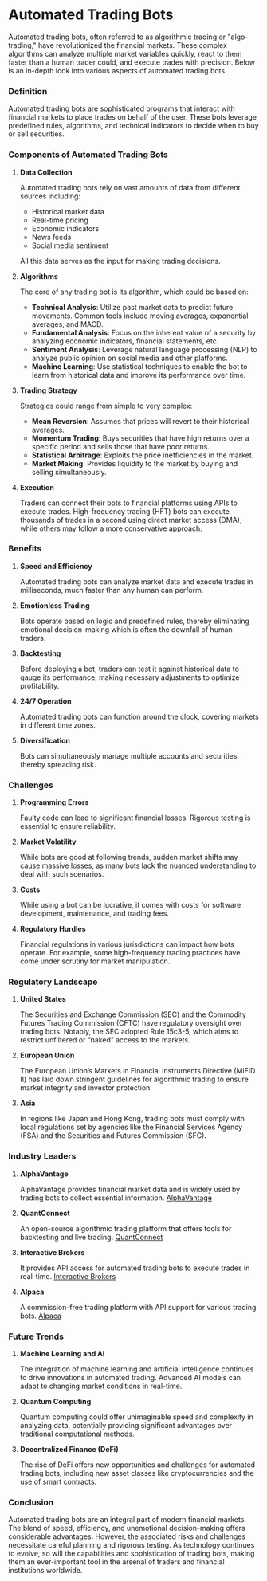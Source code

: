 # Automated Trading Bots

Automated trading bots, often referred to as algorithmic trading or "algo-trading," have revolutionized the financial markets. These complex algorithms can analyze multiple market variables quickly, react to them faster than a human trader could, and execute trades with precision. Below is an in-depth look into various aspects of automated trading bots.

### Definition

Automated trading bots are sophisticated programs that interact with financial markets to place trades on behalf of the user. These bots leverage predefined rules, algorithms, and technical indicators to decide when to buy or sell securities.

### Components of Automated Trading Bots

1. **Data Collection**
   
   Automated trading bots rely on vast amounts of data from different sources including:
   - Historical market data
   - Real-time pricing
   - Economic indicators
   - News feeds
   - Social media sentiment
   
   All this data serves as the input for making trading decisions.

2. **Algorithms**

   The core of any trading bot is its algorithm, which could be based on:
   - **Technical Analysis**: Utilize past market data to predict future movements. Common tools include moving averages, exponential averages, and MACD.
   - **Fundamental Analysis**: Focus on the inherent value of a security by analyzing economic indicators, financial statements, etc.
   - **Sentiment Analysis**: Leverage natural language processing (NLP) to analyze public opinion on social media and other platforms.
   - **Machine Learning**: Use statistical techniques to enable the bot to learn from historical data and improve its performance over time.
   
3. **Trading Strategy**

   Strategies could range from simple to very complex:
   - **Mean Reversion**: Assumes that prices will revert to their historical averages.
   - **Momentum Trading**: Buys securities that have high returns over a specific period and sells those that have poor returns.
   - **Statistical Arbitrage**: Exploits the price inefficiencies in the market.
   - **Market Making**: Provides liquidity to the market by buying and selling simultaneously.

4. **Execution**

   Traders can connect their bots to financial platforms using APIs to execute trades. High-frequency trading (HFT) bots can execute thousands of trades in a second using direct market access (DMA), while others may follow a more conservative approach.

### Benefits

1. **Speed and Efficiency**

   Automated trading bots can analyze market data and execute trades in milliseconds, much faster than any human can perform.

2. **Emotionless Trading**

   Bots operate based on logic and predefined rules, thereby eliminating emotional decision-making which is often the downfall of human traders.

3. **Backtesting**

   Before deploying a bot, traders can test it against historical data to gauge its performance, making necessary adjustments to optimize profitability.

4. **24/7 Operation**

   Automated trading bots can function around the clock, covering markets in different time zones.

5. **Diversification**

   Bots can simultaneously manage multiple accounts and securities, thereby spreading risk.

### Challenges

1. **Programming Errors**

   Faulty code can lead to significant financial losses. Rigorous testing is essential to ensure reliability.

2. **Market Volatility**

   While bots are good at following trends, sudden market shifts may cause massive losses, as many bots lack the nuanced understanding to deal with such scenarios.

3. **Costs**

   While using a bot can be lucrative, it comes with costs for software development, maintenance, and trading fees.

4. **Regulatory Hurdles**

   Financial regulations in various jurisdictions can impact how bots operate. For example, some high-frequency trading practices have come under scrutiny for market manipulation.

### Regulatory Landscape

1. **United States**
   
   The Securities and Exchange Commission (SEC) and the Commodity Futures Trading Commission (CFTC) have regulatory oversight over trading bots. Notably, the SEC adopted Rule 15c3-5, which aims to restrict unfiltered or “naked” access to the markets.

2. **European Union**

   The European Union’s Markets in Financial Instruments Directive (MiFID II) has laid down stringent guidelines for algorithmic trading to ensure market integrity and investor protection.

3. **Asia**

   In regions like Japan and Hong Kong, trading bots must comply with local regulations set by agencies like the Financial Services Agency (FSA) and the Securities and Futures Commission (SFC).

### Industry Leaders

1. **AlphaVantage**
   
   AlphaVantage provides financial market data and is widely used by trading bots to collect essential information.
   [AlphaVantage](https://www.alphavantage.co/)

2. **QuantConnect**

   An open-source algorithmic trading platform that offers tools for backtesting and live trading.
   [QuantConnect](https://www.quantconnect.com/)

3. **Interactive Brokers**

   It provides API access for automated trading bots to execute trades in real-time.
   [Interactive Brokers](https://www.interactivebrokers.com/)

4. **Alpaca**

   A commission-free trading platform with API support for various trading bots.
   [Alpaca](https://alpaca.markets/)

### Future Trends

1. **Machine Learning and AI**

   The integration of machine learning and artificial intelligence continues to drive innovations in automated trading. Advanced AI models can adapt to changing market conditions in real-time.

2. **Quantum Computing**

   Quantum computing could offer unimaginable speed and complexity in analyzing data, potentially providing significant advantages over traditional computational methods.

3. **Decentralized Finance (DeFi)**

   The rise of DeFi offers new opportunities and challenges for automated trading bots, including new asset classes like cryptocurrencies and the use of smart contracts.

### Conclusion

Automated trading bots are an integral part of modern financial markets. The blend of speed, efficiency, and unemotional decision-making offers considerable advantages. However, the associated risks and challenges necessitate careful planning and rigorous testing. As technology continues to evolve, so will the capabilities and sophistication of trading bots, making them an ever-important tool in the arsenal of traders and financial institutions worldwide.
